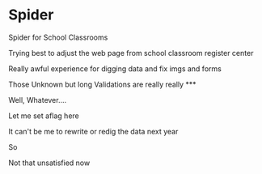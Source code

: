 # Spider

Spider for School Classrooms

Trying best to adjust the web page from school classroom register center 

Really awful experience for digging data and fix imgs and forms 

Those Unknown but long Validations are really really *** 

Well, Whatever....

Let me set aflag here 

It can't be me to rewrite or redig the data next year 

So 

Not that unsatisfied now
